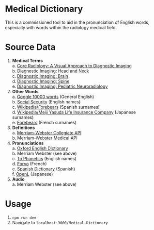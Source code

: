 # Medical Dictionary
This is a commissioned tool to aid in the pronunciation of English words, especially with words within the radiology medical field.  
# Source Data
1. **Medical Terms**  
    a. [Core Radiology: A Visual Approach to Diagnostic Imaging](https://www.cambridge.org/core/books/core-radiology/3BC3549F5378FB87F1AC99844EA2A456)  
    b. [Diagnostic Imaging: Head and Neck](https://www.sciencedirect.com/book/9780323443012/diagnostic-imaging-head-and-neck)  
    c. [Diagnostic Imaging: Brain](https://www.sciencedirect.com/book/9780323377546/diagnostic-imaging-brain)  
    d. [Diagnostic Imaging: Spine](https://www.sciencedirect.com/book/9780323377058/diagnostic-imaging-spine)  
    e. [Diagnostic Imaging: Pediatric Neuroradiology](https://www.us.elsevierhealth.com/diagnostic-imaging-pediatric-neuroradiology-9780443234927.html)  
2. **Other Words**  
    a. [Google 10000 words](https://github.com/first20hours/google-10000-english) (General English)  
    b. [Social Security](https://www.ssa.gov/oact/babynames/decades/century.html) (English names)  
    c. [Wikipedia/Forebears](https://en.wikipedia.org/wiki/List_of_common_Spanish_surnames#Mexico) (Spanish surnames)  
    d. [Wikipedia/Meiji Yasuda Life Insurance Company](https://en.wikipedia.org/wiki/List_of_common_Japanese_surnames) (Japanese surnames)  
    e. [Forebears](https://forebears.io/france/surnames) (French surnames)
3. **Definitions**  
    a. [Merriam-Webster Collegiate API](https://dictionaryapi.com/products/api-collegiate-dictionary)  
    b. [Merriam-Webster Medical API](https://dictionaryapi.com/products/api-medical-dictionary)
4. **Pronunciations**  
    a. [Oxford English Dictionary](https://www.oed.com/)  
    b. Merriam Webster (see above)  
    c. [To Phonetics](https://tophonetics.com/) (English names)  
    d. [Forvo](https://forvo.com/) (French)  
    e. [Spanish Dictionary](https://www.spanishdict.com/) (Spanish)  
    f. [OpenL](https://openl.io/translate/international-phonetic-alphabet) (Japanese)
5. **Audio**  
    a. Merriam Webster (see above)  
# Usage
1. `npm run dev`
2. Navigate to `localhost:3000/Medical-Dictionary`
